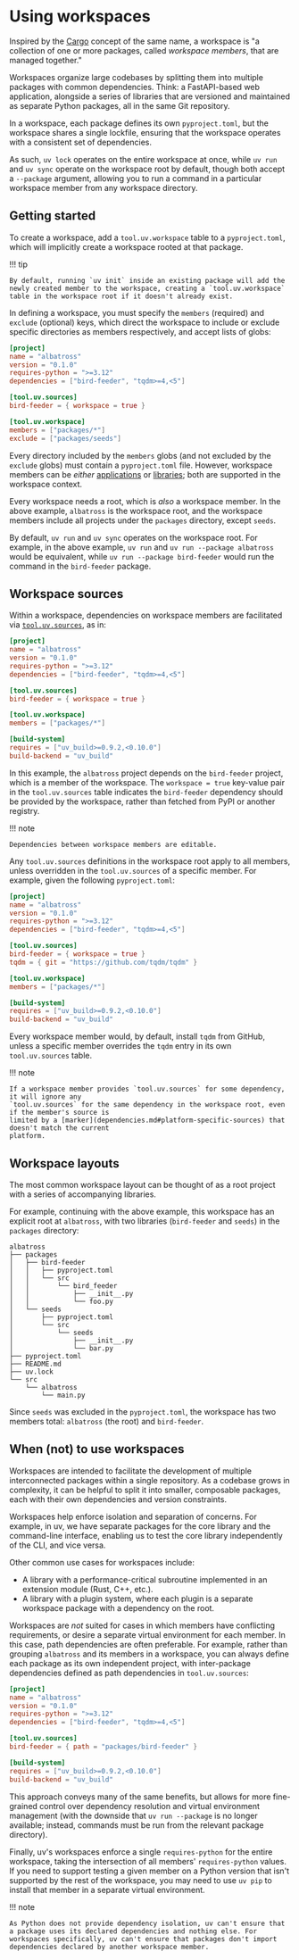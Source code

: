 # Using workspaces

Inspired by the [Cargo](https://doc.rust-lang.org/cargo/reference/workspaces.html) concept of the
same name, a workspace is "a collection of one or more packages, called _workspace members_, that
are managed together."

Workspaces organize large codebases by splitting them into multiple packages with common
dependencies. Think: a FastAPI-based web application, alongside a series of libraries that are
versioned and maintained as separate Python packages, all in the same Git repository.

In a workspace, each package defines its own `pyproject.toml`, but the workspace shares a single
lockfile, ensuring that the workspace operates with a consistent set of dependencies.

As such, `uv lock` operates on the entire workspace at once, while `uv run` and `uv sync` operate on
the workspace root by default, though both accept a `--package` argument, allowing you to run a
command in a particular workspace member from any workspace directory.

## Getting started

To create a workspace, add a `tool.uv.workspace` table to a `pyproject.toml`, which will implicitly
create a workspace rooted at that package.

!!! tip

    By default, running `uv init` inside an existing package will add the newly created member to the workspace, creating a `tool.uv.workspace` table in the workspace root if it doesn't already exist.

In defining a workspace, you must specify the `members` (required) and `exclude` (optional) keys,
which direct the workspace to include or exclude specific directories as members respectively, and
accept lists of globs:

```toml title="pyproject.toml"
[project]
name = "albatross"
version = "0.1.0"
requires-python = ">=3.12"
dependencies = ["bird-feeder", "tqdm>=4,<5"]

[tool.uv.sources]
bird-feeder = { workspace = true }

[tool.uv.workspace]
members = ["packages/*"]
exclude = ["packages/seeds"]
```

Every directory included by the `members` globs (and not excluded by the `exclude` globs) must
contain a `pyproject.toml` file. However, workspace members can be _either_
[applications](./init.md#applications) or [libraries](./init.md#libraries); both are supported in
the workspace context.

Every workspace needs a root, which is _also_ a workspace member. In the above example, `albatross`
is the workspace root, and the workspace members include all projects under the `packages`
directory, except `seeds`.

By default, `uv run` and `uv sync` operates on the workspace root. For example, in the above
example, `uv run` and `uv run --package albatross` would be equivalent, while
`uv run --package bird-feeder` would run the command in the `bird-feeder` package.

## Workspace sources

Within a workspace, dependencies on workspace members are facilitated via
[`tool.uv.sources`](./dependencies.md), as in:

```toml title="pyproject.toml"
[project]
name = "albatross"
version = "0.1.0"
requires-python = ">=3.12"
dependencies = ["bird-feeder", "tqdm>=4,<5"]

[tool.uv.sources]
bird-feeder = { workspace = true }

[tool.uv.workspace]
members = ["packages/*"]

[build-system]
requires = ["uv_build>=0.9.2,<0.10.0"]
build-backend = "uv_build"
```

In this example, the `albatross` project depends on the `bird-feeder` project, which is a member of
the workspace. The `workspace = true` key-value pair in the `tool.uv.sources` table indicates the
`bird-feeder` dependency should be provided by the workspace, rather than fetched from PyPI or
another registry.

!!! note

    Dependencies between workspace members are editable.

Any `tool.uv.sources` definitions in the workspace root apply to all members, unless overridden in
the `tool.uv.sources` of a specific member. For example, given the following `pyproject.toml`:

```toml title="pyproject.toml"
[project]
name = "albatross"
version = "0.1.0"
requires-python = ">=3.12"
dependencies = ["bird-feeder", "tqdm>=4,<5"]

[tool.uv.sources]
bird-feeder = { workspace = true }
tqdm = { git = "https://github.com/tqdm/tqdm" }

[tool.uv.workspace]
members = ["packages/*"]

[build-system]
requires = ["uv_build>=0.9.2,<0.10.0"]
build-backend = "uv_build"
```

Every workspace member would, by default, install `tqdm` from GitHub, unless a specific member
overrides the `tqdm` entry in its own `tool.uv.sources` table.

!!! note

    If a workspace member provides `tool.uv.sources` for some dependency, it will ignore any
    `tool.uv.sources` for the same dependency in the workspace root, even if the member's source is
    limited by a [marker](dependencies.md#platform-specific-sources) that doesn't match the current
    platform.

## Workspace layouts

The most common workspace layout can be thought of as a root project with a series of accompanying
libraries.

For example, continuing with the above example, this workspace has an explicit root at `albatross`,
with two libraries (`bird-feeder` and `seeds`) in the `packages` directory:

```text
albatross
├── packages
│   ├── bird-feeder
│   │   ├── pyproject.toml
│   │   └── src
│   │       └── bird_feeder
│   │           ├── __init__.py
│   │           └── foo.py
│   └── seeds
│       ├── pyproject.toml
│       └── src
│           └── seeds
│               ├── __init__.py
│               └── bar.py
├── pyproject.toml
├── README.md
├── uv.lock
└── src
    └── albatross
        └── main.py
```

Since `seeds` was excluded in the `pyproject.toml`, the workspace has two members total: `albatross`
(the root) and `bird-feeder`.

## When (not) to use workspaces

Workspaces are intended to facilitate the development of multiple interconnected packages within a
single repository. As a codebase grows in complexity, it can be helpful to split it into smaller,
composable packages, each with their own dependencies and version constraints.

Workspaces help enforce isolation and separation of concerns. For example, in uv, we have separate
packages for the core library and the command-line interface, enabling us to test the core library
independently of the CLI, and vice versa.

Other common use cases for workspaces include:

- A library with a performance-critical subroutine implemented in an extension module (Rust, C++,
  etc.).
- A library with a plugin system, where each plugin is a separate workspace package with a
  dependency on the root.

Workspaces are _not_ suited for cases in which members have conflicting requirements, or desire a
separate virtual environment for each member. In this case, path dependencies are often preferable.
For example, rather than grouping `albatross` and its members in a workspace, you can always define
each package as its own independent project, with inter-package dependencies defined as path
dependencies in `tool.uv.sources`:

```toml title="pyproject.toml"
[project]
name = "albatross"
version = "0.1.0"
requires-python = ">=3.12"
dependencies = ["bird-feeder", "tqdm>=4,<5"]

[tool.uv.sources]
bird-feeder = { path = "packages/bird-feeder" }

[build-system]
requires = ["uv_build>=0.9.2,<0.10.0"]
build-backend = "uv_build"
```

This approach conveys many of the same benefits, but allows for more fine-grained control over
dependency resolution and virtual environment management (with the downside that `uv run --package`
is no longer available; instead, commands must be run from the relevant package directory).

Finally, uv's workspaces enforce a single `requires-python` for the entire workspace, taking the
intersection of all members' `requires-python` values. If you need to support testing a given member
on a Python version that isn't supported by the rest of the workspace, you may need to use `uv pip`
to install that member in a separate virtual environment.

!!! note

    As Python does not provide dependency isolation, uv can't ensure that a package uses its declared dependencies and nothing else. For workspaces specifically, uv can't ensure that packages don't import dependencies declared by another workspace member.
